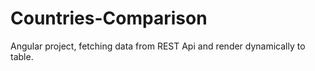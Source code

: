 # Countries-Comparison
Angular project, fetching data from REST Api and render dynamically to table.

